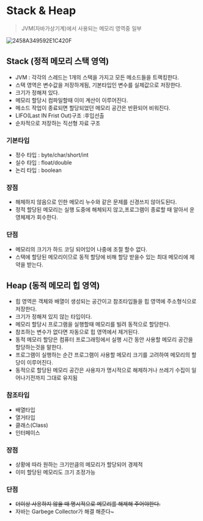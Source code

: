 # Stack & Heap
> JVM(자바가상기계)에서 사용되는 메모리 영역중 일부

![2458A349592E1C420F](https://user-images.githubusercontent.com/60641307/75226778-433c1500-57f0-11ea-840b-e4d0a2925d68.gif)

## Stack (정적 메모리 스택 영역)
- JVM : 각각의 스레드는 1개의 스택을 가지고 모든 메소드들을 트랙킹한다.
- 스택 영역은 변수값을 저장하게됨, 기본타입인 변수를 실제값으로 저장한다.
- 크기가 정해져 있다.
- 메모리 할당시 컴파일할때 이미 계산이 이루어진다.
- 메소드 작업이 종료되면 할당되었던 메모리 공간은 반환되어 비워진다.
- LIFO(Last IN Frist Out)구조 :후입선출
- 순차적으로 저장하는 직선형 자료 구조 
### 기본타입
- 정수 타입 : byte/char/short/int
- 실수 타입 : float/double
- 논리 타입 : boolean
### 장점
- 해체하지 않음으로 인한 메모리 누수와 같은 문제를 신경쓰지 않아도된다.
- 정적 할당된 메모리는 실행 도중에 해체되지 않고,프로그램이 종료할 때 알아서 운영체제가 회수한다.
### 단점
- 메모리의 크기가 하드 코딩 되어있어 나중에 조절 할수 없다.
- 스택에 할당된 메모리이므로 동적 할당에 비해 할당 받을수 있는 최대 메모리에 제약을 받는다.

## Heap (동적 메모리 힙 영역)
- 힙 영역은 객체와 배열이 생성되는 공간이고 참조타입들을 힙 영역에 주소형식으로 저장한다.
- 크기가 정해져 있지 않는 타입이다.
- 메모리 할당시 프로그램을 실행할때 메모리를 빌려 동적으로 할당한다.
- 참조하는 변수가 없다면 자동으로 힙 영역에서 제거된다.
- 동적 메모리 할당은 컴퓨터 프로그래밍에서 실행 시간 동안 사용할 메모리 공간을 할당하는것을 말한다.
- 프로그램이 실행하는 순간 프로그램이 사용할 메모리 크기를 고려하여 메모리의 할당이 이루어진다.
- 동적으로 할당된 메모리 공간은 사용자가 명시적으로 해제하거나 쓰레기 수집이 일어나기전까지 그대로 유지됨

### 참조타입
- 배열타입
- 열거타입
- 클래스(Class)
- 인터페이스

### 장점
- 상황에 따라 원하는 크기만큼의 메모리가 할당되어 경제적
- 이미 할당된 메모리도 크기 조정가능

### 단점
- ~~더이상 사용하지 않을 때 명시적으로 메모리를 해제해 주어야한다.~~
- 자바는 Garbege Collector가 해결 해준다~


